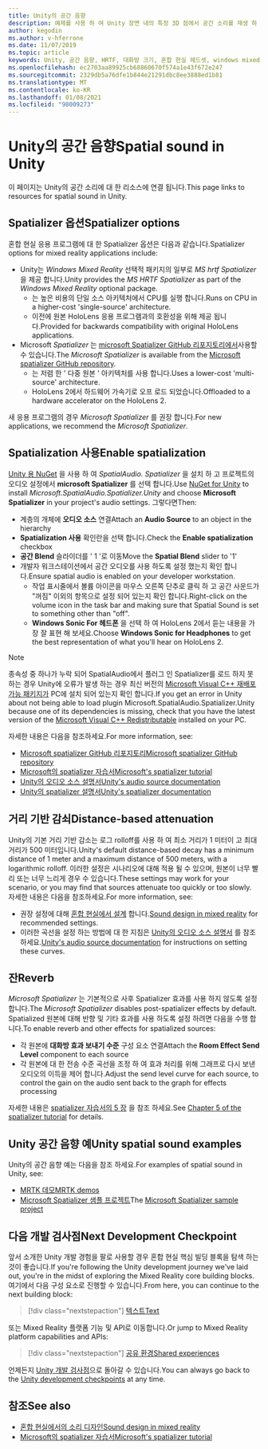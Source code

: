 ```yaml
---
title: Unity의 공간 음향
description: 예제를 사용 하 여 Unity 장면 내의 특정 3D 점에서 공간 소리를 재생 하 고 경우 하는 방법을 알아봅니다.
author: kegodin
ms.author: v-hferrone
ms.date: 11/07/2019
ms.topic: article
keywords: Unity, 공간 음향, HRTF, 대화방 크기, 혼합 현실 헤드셋, windows mixed reality 헤드셋, 가상 현실 헤드셋, MRTK, Mixed Reality Toolkit, spatializer, 반향
ms.openlocfilehash: ec2703aa89925cb68860670f574a1e43f672e247
ms.sourcegitcommit: 2329db5a76dfe1b844e21291dbc8ee3888ed1b81
ms.translationtype: MT
ms.contentlocale: ko-KR
ms.lasthandoff: 01/08/2021
ms.locfileid: "98009273"
---
```

# <a name="spatial-sound-in-unity"></a><span data-ttu-id="8bde2-104">Unity의 공간 음향</span><span class="sxs-lookup"><span data-stu-id="8bde2-104">Spatial sound in Unity</span></span>

<span data-ttu-id="8bde2-105">이 페이지는 Unity의 공간 소리에 대 한 리소스에 연결 됩니다.</span><span class="sxs-lookup"><span data-stu-id="8bde2-105">This page links to resources for spatial sound in Unity.</span></span>

## <a name="spatializer-options"></a><span data-ttu-id="8bde2-106">Spatializer 옵션</span><span class="sxs-lookup"><span data-stu-id="8bde2-106">Spatializer options</span></span>

<span data-ttu-id="8bde2-107">혼합 현실 응용 프로그램에 대 한 Spatializer 옵션은 다음과 같습니다.</span><span class="sxs-lookup"><span data-stu-id="8bde2-107">Spatializer options for mixed reality applications include:</span></span>
* <span data-ttu-id="8bde2-108">Unity는 *Windows Mixed Reality* 선택적 패키지의 일부로 *MS hrtf Spatializer* 을 제공 합니다.</span><span class="sxs-lookup"><span data-stu-id="8bde2-108">Unity provides the *MS HRTF Spatializer* as part of the *Windows Mixed Reality* optional package.</span></span>
  * <span data-ttu-id="8bde2-109">는 높은 비용의 단일 소스 아키텍처에서 CPU를 실행 합니다.</span><span class="sxs-lookup"><span data-stu-id="8bde2-109">Runs on CPU in a higher-cost 'single-source' architecture.</span></span>
  * <span data-ttu-id="8bde2-110">이전에 원본 HoloLens 응용 프로그램과의 호환성을 위해 제공 됩니다.</span><span class="sxs-lookup"><span data-stu-id="8bde2-110">Provided for backwards compatibility with original HoloLens applications.</span></span>
* <span data-ttu-id="8bde2-111">Microsoft *Spatializer* 는 [microsoft Spatializer GitHub 리포지토리에서](https://github.com/microsoft/spatialaudio-unity)사용할 수 있습니다.</span><span class="sxs-lookup"><span data-stu-id="8bde2-111">The *Microsoft Spatializer* is available from the [Microsoft spatializer GitHub repository](https://github.com/microsoft/spatialaudio-unity).</span></span>
  * <span data-ttu-id="8bde2-112">는 저렴 한 ' 다중 원본 ' 아키텍처를 사용 합니다.</span><span class="sxs-lookup"><span data-stu-id="8bde2-112">Uses a lower-cost 'multi-source' architecture.</span></span>
  * <span data-ttu-id="8bde2-113">HoloLens 2에서 하드웨어 가속기로 오프 로드 되었습니다.</span><span class="sxs-lookup"><span data-stu-id="8bde2-113">Offloaded to a hardware accelerator on the HoloLens 2.</span></span> 

<span data-ttu-id="8bde2-114">새 응용 프로그램의 경우 *Microsoft Spatializer* 를 권장 합니다.</span><span class="sxs-lookup"><span data-stu-id="8bde2-114">For new applications, we recommend the *Microsoft Spatializer*.</span></span>

## <a name="enable-spatialization"></a><span data-ttu-id="8bde2-115">Spatialization 사용</span><span class="sxs-lookup"><span data-stu-id="8bde2-115">Enable spatialization</span></span>

<span data-ttu-id="8bde2-116">[Unity 용 NuGet](https://github.com/GlitchEnzo/NuGetForUnity/releases/latest) 을 사용 하 여 _SpatialAudio. Spatializer_ 을 설치 하 고 프로젝트의 오디오 설정에서 **microsoft Spatializer** 를 선택 합니다.</span><span class="sxs-lookup"><span data-stu-id="8bde2-116">Use [NuGet for Unity](https://github.com/GlitchEnzo/NuGetForUnity/releases/latest) to install _Microsoft.SpatialAudio.Spatializer.Unity_ and choose **Microsoft Spatializer** in your project's audio settings.</span></span> <span data-ttu-id="8bde2-117">그렇다면</span><span class="sxs-lookup"><span data-stu-id="8bde2-117">Then:</span></span>
* <span data-ttu-id="8bde2-118">계층의 개체에 **오디오 소스** 연결</span><span class="sxs-lookup"><span data-stu-id="8bde2-118">Attach an **Audio Source** to an object in the hierarchy</span></span>
* <span data-ttu-id="8bde2-119">**Spatialization 사용** 확인란을 선택 합니다.</span><span class="sxs-lookup"><span data-stu-id="8bde2-119">Check the **Enable spatialization** checkbox</span></span>
* <span data-ttu-id="8bde2-120">**공간 Blend** 슬라이더를 ' 1 '로 이동</span><span class="sxs-lookup"><span data-stu-id="8bde2-120">Move the **Spatial Blend** slider to '1'</span></span>
* <span data-ttu-id="8bde2-121">개발자 워크스테이션에서 공간 오디오를 사용 하도록 설정 했는지 확인 합니다.</span><span class="sxs-lookup"><span data-stu-id="8bde2-121">Ensure spatial audio is enabled on your developer workstation.</span></span> 
    * <span data-ttu-id="8bde2-122">작업 표시줄에서 볼륨 아이콘을 마우스 오른쪽 단추로 클릭 하 고 공간 사운드가 "꺼짐" 이외의 항목으로 설정 되어 있는지 확인 합니다.</span><span class="sxs-lookup"><span data-stu-id="8bde2-122">Right-click on the volume icon in the task bar and making sure that Spatial Sound is set to something other than "off".</span></span> 
    * <span data-ttu-id="8bde2-123">**Windows Sonic For 헤드폰** 을 선택 하 여 HoloLens 2에서 듣는 내용을 가장 잘 표현 해 보세요.</span><span class="sxs-lookup"><span data-stu-id="8bde2-123">Choose **Windows Sonic for Headphones** to get the best representation of what you'll hear on HoloLens 2.</span></span>

>[!NOTE]
><span data-ttu-id="8bde2-124">종속성 중 하나가 누락 되어 SpatialAudio에서 플러그 인 Spatializer를 로드 하지 못하는 경우 Unity에 오류가 발생 하는 경우 최신 버전의 [Microsoft Visual C++ 재배포 가능 패키지가](https://support.microsoft.com/en-us/help/2977003/the-latest-supported-visual-c-downloads) PC에 설치 되어 있는지 확인 합니다.</span><span class="sxs-lookup"><span data-stu-id="8bde2-124">If you get an error in Unity about not being able to load plugin Microsoft.SpatialAudio.Spatializer.Unity because one of its dependencies is missing, check that you have the latest version of the [Microsoft Visual C++ Redistributable](https://support.microsoft.com/en-us/help/2977003/the-latest-supported-visual-c-downloads) installed on your PC.</span></span>

<span data-ttu-id="8bde2-125">자세한 내용은 다음을 참조하세요.</span><span class="sxs-lookup"><span data-stu-id="8bde2-125">For more information, see:</span></span>
* [<span data-ttu-id="8bde2-126">Microsoft spatializer GitHub 리포지토리</span><span class="sxs-lookup"><span data-stu-id="8bde2-126">Microsoft spatializer GitHub repository</span></span>](https://github.com/microsoft/spatialaudio-unity)
* [<span data-ttu-id="8bde2-127">Microsoft의 spatializer 자습서</span><span class="sxs-lookup"><span data-stu-id="8bde2-127">Microsoft's spatializer tutorial</span></span>](tutorials/unity-spatial-audio-ch1.md)
* [<span data-ttu-id="8bde2-128">Unity의 오디오 소스 설명서</span><span class="sxs-lookup"><span data-stu-id="8bde2-128">Unity's audio source documentation</span></span>](https://docs.unity3d.com/2019.3/Documentation/Manual/class-AudioSource.html)
* [<span data-ttu-id="8bde2-129">Unity의 spatializer 설명서</span><span class="sxs-lookup"><span data-stu-id="8bde2-129">Unity's spatializer documentation</span></span>](https://docs.unity3d.com/Manual/VRAudioSpatializer.html)

## <a name="distance-based-attenuation"></a><span data-ttu-id="8bde2-130">거리 기반 감쇠</span><span class="sxs-lookup"><span data-stu-id="8bde2-130">Distance-based attenuation</span></span>

<span data-ttu-id="8bde2-131">Unity의 기본 거리 기반 감소는 로그 rolloff를 사용 하 여 최소 거리가 1 미터이 고 최대 거리가 500 미터입니다.</span><span class="sxs-lookup"><span data-stu-id="8bde2-131">Unity's default distance-based decay has a minimum distance of 1 meter and a maximum distance of 500 meters, with a logarithmic rolloff.</span></span> <span data-ttu-id="8bde2-132">이러한 설정은 시나리오에 대해 적용 될 수 있으며, 원본이 너무 빨리 또는 너무 느리게 경우 수 있습니다.</span><span class="sxs-lookup"><span data-stu-id="8bde2-132">These settings may work for your scenario, or you may find that sources attenuate too quickly or too slowly.</span></span> <span data-ttu-id="8bde2-133">자세한 내용은 다음을 참조하세요.</span><span class="sxs-lookup"><span data-stu-id="8bde2-133">For more information, see:</span></span>
* <span data-ttu-id="8bde2-134">권장 설정에 대해 [혼합 현실에서 설계](../../design/spatial-sound-design.md) 합니다.</span><span class="sxs-lookup"><span data-stu-id="8bde2-134">[Sound design in mixed reality](../../design/spatial-sound-design.md) for recommended settings.</span></span>
* <span data-ttu-id="8bde2-135">이러한 곡선을 설정 하는 방법에 대 한 지침은 [Unity의 오디오 소스 설명서](https://docs.unity3d.com/2019.3/Documentation/Manual/class-AudioSource.html) 를 참조 하세요.</span><span class="sxs-lookup"><span data-stu-id="8bde2-135">[Unity's audio source documentation](https://docs.unity3d.com/2019.3/Documentation/Manual/class-AudioSource.html) for instructions on setting these curves.</span></span>

## <a name="reverb"></a><span data-ttu-id="8bde2-136">잔</span><span class="sxs-lookup"><span data-stu-id="8bde2-136">Reverb</span></span>

<span data-ttu-id="8bde2-137">_Microsoft Spatializer_ 는 기본적으로 사후 Spatializer 효과를 사용 하지 않도록 설정 합니다.</span><span class="sxs-lookup"><span data-stu-id="8bde2-137">The _Microsoft Spatializer_ disables post-spatializer effects by default.</span></span> <span data-ttu-id="8bde2-138">Spatialized 원본에 대해 반향 및 기타 효과를 사용 하도록 설정 하려면 다음을 수행 합니다.</span><span class="sxs-lookup"><span data-stu-id="8bde2-138">To enable reverb and other effects for spatialized sources:</span></span>
* <span data-ttu-id="8bde2-139">각 원본에 **대화방 효과 보내기 수준** 구성 요소 연결</span><span class="sxs-lookup"><span data-stu-id="8bde2-139">Attach the **Room Effect Send Level** component to each source</span></span>
* <span data-ttu-id="8bde2-140">각 원본에 대 한 전송 수준 곡선을 조정 하 여 효과 처리를 위해 그래프로 다시 보낸 오디오의 이득을 제어 합니다.</span><span class="sxs-lookup"><span data-stu-id="8bde2-140">Adjust the send level curve for each source, to control the gain on the audio sent back to the graph for effects processing</span></span>

<span data-ttu-id="8bde2-141">자세한 내용은 [spatializer 자습서의 5 장](tutorials/unity-spatial-audio-ch5.md) 을 참조 하세요.</span><span class="sxs-lookup"><span data-stu-id="8bde2-141">See [Chapter 5 of the spatializer tutorial](tutorials/unity-spatial-audio-ch5.md) for details.</span></span>

## <a name="unity-spatial-sound-examples"></a><span data-ttu-id="8bde2-142">Unity 공간 음향 예</span><span class="sxs-lookup"><span data-stu-id="8bde2-142">Unity spatial sound examples</span></span>

<span data-ttu-id="8bde2-143">Unity의 공간 음향 예는 다음을 참조 하세요.</span><span class="sxs-lookup"><span data-stu-id="8bde2-143">For examples of spatial sound in Unity, see:</span></span>
* [<span data-ttu-id="8bde2-144">MRTK 데모</span><span class="sxs-lookup"><span data-stu-id="8bde2-144">MRTK demos</span></span>](https://github.com/microsoft/MixedRealityToolkit-Unity/tree/mrtk_release/Assets/MixedRealityToolkit.Examples/Demos/Audio)
* <span data-ttu-id="8bde2-145">[Microsoft Spatializer 샘플 프로젝트](https://github.com/microsoft/spatialaudio-unity/tree/master/Samples/MicrosoftSpatializerSample)</span><span class="sxs-lookup"><span data-stu-id="8bde2-145">The [Microsoft Spatializer sample project](https://github.com/microsoft/spatialaudio-unity/tree/master/Samples/MicrosoftSpatializerSample)</span></span>

## <a name="next-development-checkpoint"></a><span data-ttu-id="8bde2-146">다음 개발 검사점</span><span class="sxs-lookup"><span data-stu-id="8bde2-146">Next Development Checkpoint</span></span>

<span data-ttu-id="8bde2-147">앞서 소개한 Unity 개발 경험을 팔로 사용할 경우 혼합 현실 핵심 빌딩 블록을 탐색 하는 것이 좋습니다.</span><span class="sxs-lookup"><span data-stu-id="8bde2-147">If you're following the Unity development journey we've laid out, you're in the midst of exploring the Mixed Reality core building blocks.</span></span> <span data-ttu-id="8bde2-148">여기에서 다음 구성 요소로 진행할 수 있습니다.</span><span class="sxs-lookup"><span data-stu-id="8bde2-148">From here, you can continue to the next building block:</span></span>

> [!div class="nextstepaction"]
> [<span data-ttu-id="8bde2-149">텍스트</span><span class="sxs-lookup"><span data-stu-id="8bde2-149">Text</span></span>](text-in-unity.md)

<span data-ttu-id="8bde2-150">또는 Mixed Reality 플랫폼 기능 및 API로 이동합니다.</span><span class="sxs-lookup"><span data-stu-id="8bde2-150">Or jump to Mixed Reality platform capabilities and APIs:</span></span>

> [!div class="nextstepaction"]
> [<span data-ttu-id="8bde2-151">공유 환경</span><span class="sxs-lookup"><span data-stu-id="8bde2-151">Shared experiences</span></span>](shared-experiences-in-unity.md)

<span data-ttu-id="8bde2-152">언제든지 [Unity 개발 검사점](unity-development-overview.md#2-core-building-blocks)으로 돌아갈 수 있습니다.</span><span class="sxs-lookup"><span data-stu-id="8bde2-152">You can always go back to the [Unity development checkpoints](unity-development-overview.md#2-core-building-blocks) at any time.</span></span>

## <a name="see-also"></a><span data-ttu-id="8bde2-153">참조</span><span class="sxs-lookup"><span data-stu-id="8bde2-153">See also</span></span>

* [<span data-ttu-id="8bde2-154">혼합 현실에서의 소리 디자인</span><span class="sxs-lookup"><span data-stu-id="8bde2-154">Sound design in mixed reality</span></span>](../../design/spatial-sound-design.md)
* [<span data-ttu-id="8bde2-155">Microsoft의 spatializer 자습서</span><span class="sxs-lookup"><span data-stu-id="8bde2-155">Microsoft's spatializer tutorial</span></span>](tutorials/unity-spatial-audio-ch1.md)
